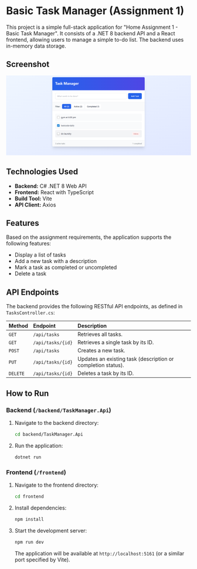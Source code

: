 # Basic Task Manager (Assignment 1)

This project is a simple full-stack application for "Home Assignment 1 - Basic Task Manager". It consists of a .NET 8 backend API and a React frontend, allowing users to manage a simple to-do list. The backend uses in-memory data storage.

## Screenshot

![UI Screenshot](./assets/ui.png)

## Technologies Used

* **Backend:** C# .NET 8 Web API
* **Frontend:** React with TypeScript
* **Build Tool:** Vite
* **API Client:** Axios

## Features

Based on the assignment requirements, the application supports the following features:
* Display a list of tasks
* Add a new task with a description
* Mark a task as completed or uncompleted
* Delete a task

## API Endpoints

The backend provides the following RESTful API endpoints, as defined in `TasksController.cs`:

| Method | Endpoint          | Description                                               |
| :----- | :---------------- | :-------------------------------------------------------- |
| `GET`    | `/api/tasks`      | Retrieves all tasks.                                      |
| `GET`    | `/api/tasks/{id}` | Retrieves a single task by its ID.                        |
| `POST`   | `/api/tasks`      | Creates a new task.                                       |
| `PUT`    | `/api/tasks/{id}` | Updates an existing task (description or completion status). |
| `DELETE` | `/api/tasks/{id}` | Deletes a task by its ID.                                 |

## How to Run

### Backend (`/backend/TaskManager.Api`)

1.  Navigate to the backend directory:
    ```sh
    cd backend/TaskManager.Api
    ```
2.  Run the application:
    ```sh
    dotnet run
    ```

### Frontend (`/frontend`)

1.  Navigate to the frontend directory:
    ```sh
    cd frontend
    ```
2.  Install dependencies:
    ```sh
    npm install
    ```
3.  Start the development server:
    ```sh
    npm run dev
    ```
    The application will be available at `http://localhost:5161` (or a similar port specified by Vite).